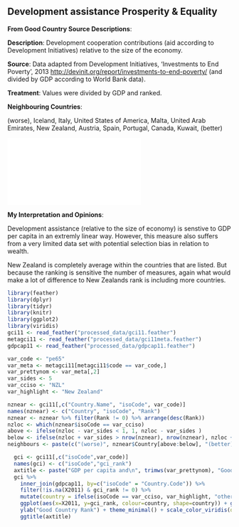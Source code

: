 




## Development assistance Prosperity & Equality

**From Good Country Source Descriptions**:

**Description**: Development cooperation contributions (aid according to Development Initiatives) relative to the size of the economy.

**Source**: Data adapted from Development Initiatives, ‘Investments to End Poverty’, 2013 http://devinit.org/report/investments-to-end-poverty/ (and divided by GDP according to World Bank data).

**Treatment**: Values were divided by GDP and ranked.

**Neighbouring Countries**:




(worse), Iceland, Italy, United States of America, Malta, United Arab Emirates, New Zealand, Austria, Spain, Portugal, Canada, Kuwait, (better)



![](c065_pe65_files/figure-latex/unnamed-chunk-6-1.pdf)<!-- --> 

**My Interpretation and Opinions**:

Development assistance (relative to the size of economy) is senstive to GDP per capita in an extremly linear way. However, this measure also suffers from a very limited data set with potential selection bias in relation to wealth.

New Zealand is completely average within the countries that are listed. But because the ranking is sensitive the number of measures, again what would make a lot of difference to New Zealands rank is including more countries.



```r
library(feather)
library(dplyr)
library(tidyr)
library(knitr)
library(ggplot2)
library(viridis)
gci11 <- read_feather("processed_data/gci11.feather")
metagci11 <- read_feather("processed_data/gci11meta.feather")
gdpcap11 <- read_feather("processed_data/gdpcap11.feather")
```


```r
var_code <- "pe65"
var_meta <- metagci11[metagci11$code == var_code,]
var_prettynom <- var_meta[,2]
var_sides <- 5
var_cciso <- "NZL"
var_highlight <- "New Zealand"
```



```r
nznear <- gci11[,c("Country.Name", "isoCode", var_code)]
names(nznear) <- c("Country", "isoCode", "Rank")
nznear <- nznear %>% filter(Rank != 0) %>% arrange(desc(Rank))
nzloc <- which(nznear$isoCode == var_cciso)
above <- ifelse(nzloc - var_sides < 1, 1, nzloc - var_sides )
below <- ifelse(nzloc + var_sides > nrow(nznear), nrow(nznear), nzloc + var_sides )
neighbours <- paste(c("(worse)", nznear$Country[above:below], "(better)"),collapse=", ")
```



```r
  gci <- gci11[,c("isoCode",var_code)]
  names(gci) <- c("isoCode","gci_rank")
  axtitle <- paste("GDP per capita and\n", trimws(var_prettynom), "Good Country Rank")
  gci %>%
    inner_join(gdpcap11, by=c("isoCode" = "Country.Code")) %>%
    filter(!is.na(X2011) & gci_rank != 0) %>% 
    mutate(country = ifelse(isoCode == var_cciso, var_highlight, "other")) %>%
    ggplot(aes(x=X2011, y=gci_rank, colour=country, shape=country)) + geom_point() + xlab("GDP per capita 2011") +
    ylab("Good Country Rank") + theme_minimal() + scale_color_viridis(discrete=TRUE, begin=0, end=0.9) +
    ggtitle(axtitle)
```
